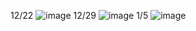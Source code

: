 12/22
![image](https://user-images.githubusercontent.com/114141277/211509556-b5371118-6f17-4c16-9833-9877b906a79f.png)
12/29
![image](https://user-images.githubusercontent.com/114141277/211509687-80051997-c6dc-4a19-b556-317eaa8802ef.png)
1/5
![image](https://user-images.githubusercontent.com/114141277/211509827-7bdb870a-1c0b-4680-9135-77ac05394f27.png)

